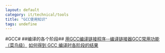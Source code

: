 ```yaml
---
layout: default
category: it/technical/tools
title: "GCC使用知识"
tags: undefine
---
```






#GCC#
##编译的各个阶段##
[用GCC编译链接程序--编译链接器GCC常用功能（菜鸟级）](http://blog.csdn.net/iterzebra/article/details/6203067)
[如何得到 GCC 编译时各阶段的结果](http://grin.is-programmer.com/posts/2655)
